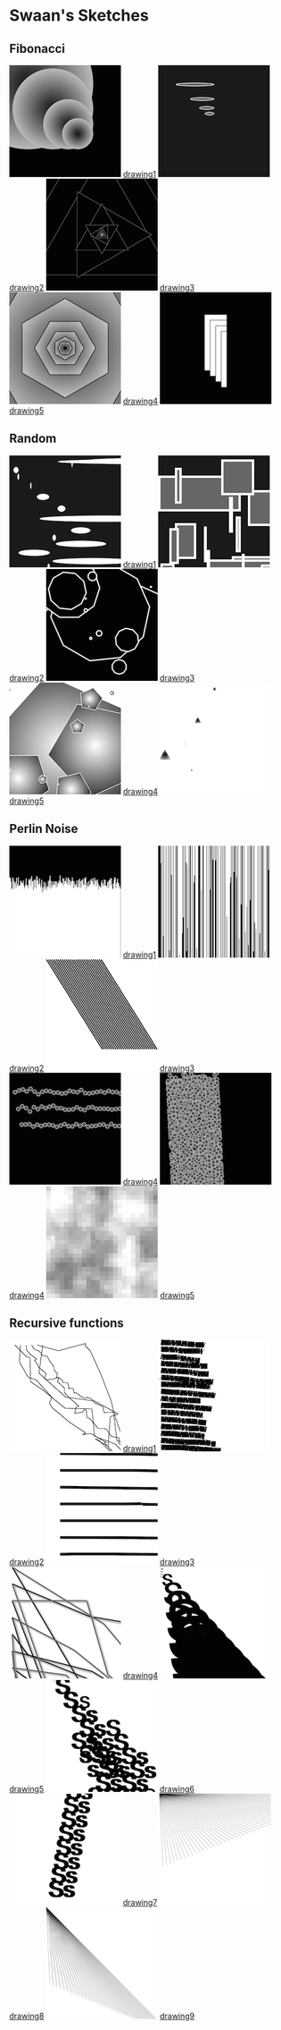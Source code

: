 # Swaan's Sketches

## Fibonacci
<!--![](Swaan/imagefile.png)-->
![](Swaan/test.png)
[drawing1](Swaan/test.pv)
![](Swaan/test2.png)
[drawing2](Swaan/test2.pv)
![](Swaan/test6.png)
[drawing3](Swaan/test6.pv)
![](Swaan/test7.png)
[drawing4](Swaan/test7.pv)
![](Swaan/test9.png)
[drawing5](Swaan/test.pv)

## Random
![](Swaan/test3.png)
[drawing1](Swaan/test3.pv)
![](Swaan/test4.png)
[drawing2](Swaan/test4.pv)
![](Swaan/test5.png)
[drawing3](Swaan/test5.pv)
![](Swaan/test8.png)
[drawing4](Swaan/test8.pv)
![](Swaan/test10.png)
[drawing5](Swaan/test10.pv)

## Perlin Noise
![](Swaan/perlinnoise1.png)
[drawing1](Swaan/perlinnoise1.pv)
![](Swaan/perlinnoise2.png)
[drawing2](Swaan/perlinnoise2.pv)
![](Swaan/perlinnoise3.png)
[drawing3](Swaan/perlinnoise3.pv)
![](Swaan/perlinnoise4.png)
[drawing4](Swaan/perlinnoise4.pv)
![](Swaan/perlinnoise4.1.png)
[drawing4](Swaan/perlinnoise4.pv)
![](Swaan/perlinnoise5.png)
[drawing5](Swaan/perlinnoise5.pv)

## Recursive functions
![](Swaan/recursivefunctions1.png)
[drawing1](Swaan/recursivefunctions1.pv)
![](Swaan/recursivefunctions2.png)
[drawing2](Swaan/recursivefunctions2.pv)
![](Swaan/recursivefunctions3.png)
[drawing3](Swaan/recursivefunctions3.pv)
![](Swaan/recursivefunctions4.png)
[drawing4](Swaan/recursivefunctions4.pv)
![](Swaan/recursivefunctions5.png)
[drawing5](Swaan/recursivefunctions5.pv)
![](Swaan/recursivefunctions6.png)
[drawing6](Swaan/recursivefunctions6.pv)
![](Swaan/recursivefunctions7.png)
[drawing7](Swaan/recursivefunctions7.pv)
![](Swaan/recursivefunctions8.png)
[drawing8](Swaan/recursivefunctions8.pv)
![](Swaan/recursivefunctions9.png)
[drawing9](Swaan/recursivefunctions9.pv)
          
